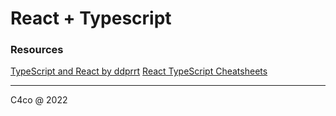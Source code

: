 # React + Typescript

### Resources

[TypeScript and React by ddprrt](https://fettblog.eu/typescript-react/getting-started/)
[React TypeScript Cheatsheets](https://react-typescript-cheatsheet.netlify.app/)

---

C4co @ 2022
